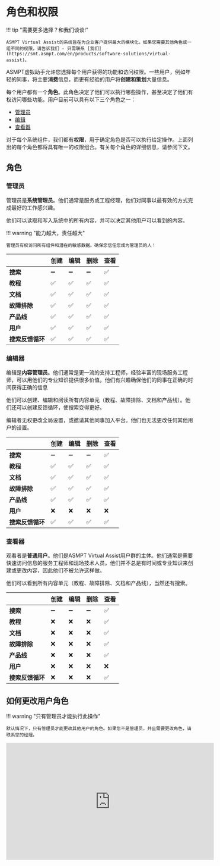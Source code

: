 # 角色和权限

!!! tip "需要更多选择？和我们谈谈!"

    ASMPT Virtual Assist的系统旨在为企业客户提供最大的模块化。如果您需要其他角色或一组不同的权限，请告诉我们 - 只需联系 [我们](https://smt.asmpt.com/en/products/software-solutions/virtual-assist)。

ASMPT虚拟助手允许您选择每个用户获得的功能和访问权限。一些用户，例如年轻的同事，将主要**消费**信息，而更有经验的用户将**创建和策划**大量信息。

每个用户都有一个**角色**。此角色决定了他们可以执行哪些操作，甚至决定了他们有权访问哪些功能。用户目前可以具有以下三个角色之一：

- [管理员](#admin)
- [编辑](#editor)
- [查看器](#viewer)

对于每个系统组件，我们都有**权限**，用于确定角色是否可以执行给定操作。上面列出的每个角色都将具有唯一的权限组合。有关每个角色的详细信息，请参阅下文。

## 角色

### 管理员

管理员是**系统管理员**。他们通常是服务或工程经理，他们对同事以最有效的方式完成最好的工作感兴趣。

他们可以读取和写入系统中的所有内容，并可以决定其他用户可以看到的内容。

!!! warning "能力越大，责任越大"

    管理员有权访问所有组件和潜在的敏感数据。确保您信任您成为管理员的人！


|                      |创建 |编辑 |删除 |查看 |
|-----------------------|--------|------|--------|------|
|**搜索** |➖|➖|➖|✅|
|**教程** |✅|✅|✅|✅|
|**文档** |✅|✅|✅|✅|
|**故障排除** |✅|✅|✅|✅|
|**产品线** |✅|✅|✅|✅|
|**用户** |✅|✅|✅|✅|
|**搜索反馈循环** |✅|✅|✅|✅|

### 编辑器

编辑是**内容管理员**。他们通常是更一流的支持工程师，经验丰富的现场服务工程师，可以用他们的专业知识提供很多价值。他们有兴趣确保他们的同事在正确的时间获得正确的信息

他们可以创建、编辑和阅读所有内容单元（教程、故障排除、文档和产品线）。他们还可以创建反馈循环，使搜索变得更好。

编辑者无权更改全局设置，或邀请其他同事加入平台。他们也无法更改任何其他用户的设置。


|                      |创建 |编辑 |删除 |查看 |
|-----------------------|--------|------|--------|------|
|**搜索** |➖|➖|➖|✅|
|**教程** |✅|✅|✅|✅|
|**文档** |✅|✅|✅|✅|
|**故障排除** |✅|✅|✅|✅|
|**产品线** |✅|✅|✅|✅|
|**用户** |❌|❌|❌|❌|
|**搜索反馈循环** |✅|✅|✅|✅|

### 查看器

观看者是**普通用户**。他们是ASMPT Virtual Assist用户群的主体。他们通常是需要快速访问信息的服务工程师和现场技术人员。他们并不总是有时间或专业知识来创建或更改内容，因此他们不被允许这样做。

他们可以看到所有内容单元（教程、故障排除、文档和产品线），当然还有搜索。



|                      |创建 |编辑 |删除 |查看 |
|-----------------------|--------|------|--------|------|
|**搜索** |➖|➖|➖|✅|
|**教程** |❌|❌|❌|✅|
|**文档** |❌|❌|❌|✅|
|**故障排除** |❌|❌|❌|✅|
|**产品线** |❌|❌|❌|✅|
|**用户** |❌|❌|❌|❌|
|**搜索反馈循环** |❌|❌|❌|✅|

## 如何更改用户角色

!!! warning "只有管理员才能执行此操作"

    默认情况下，只有管理员才能更改其他用户的角色。如果您不是管理员，并且需要更改角色，请联系您的经理。

<p align="center">
<iframe width="560" height="315" src="https://www.youtube.com/embed/vvCPLvc_bmM" title="Editing users' roles" frameborder="0" allow="accelerometer; autoplay; clipboard-write; encrypted-media; gyroscope; picture-in-picture" allowfullscreen></iframe>
</p>
